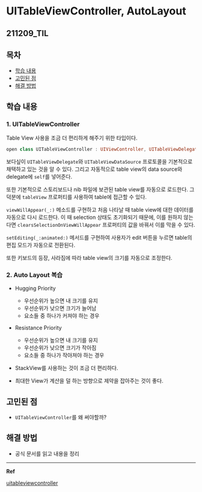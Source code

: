 ﻿# UITableViewController, AutoLayout

## 211209_TIL

## 목차 
- [학습 내용](#학습-내용) 
- [고민된 점](#고민된-점)
- [해결 방법](#해결-방법)


## 학습 내용


### 1. UITableViewController

Table View 사용을 조금 더 편리하게 해주기 위한 타입이다. 

```swift
open class UITableViewController : UIViewController, UITableViewDelegate, UITableViewDataSource {
```

보다싶이 `UITableViewDelegate`와 `UITableViewDataSource` 프로토콜을 기본적으로 채택하고 있는 것을 알 수 있다. 그리고 자동적으로 table view의 data source와 delegate에 `self`를 넣어준다.

또한 기본적으로 스토리보드나 nib 파일에 보관된 table view를 자동으로 로드한다. 그 덕분에 `tableView` 프로퍼티를 사용하여 table에 접근할 수 있다. 

`viewWillAppear(_:)` 메소드를 구현하고 처음 나타날 때 table view에 대한 데이터를 자동으로 다시 로드한다. 이 때 selection 상태도 초기화되기 때문에, 이를 원하지 않는다면 `clearsSelectionOnViewWillAppear` 프로퍼티의 값을 바꿔서 이를 막을 수 있다. 

`setEditing(_:animated:)` 메서드를 구현하여 사용자가 edit 버튼을 누르면 table의 편집 모드가 자동으로 전환된다. 

또한 키보드의 등장, 사라짐에 따라 table view의 크기를 자동으로 조정한다. 

### 2. Auto Layout 복습 

- Hugging Priority
	- 우선순위가 높으면 내 크기를 유지 
	- 우선순위가 낮으면 크기가 늘어남
	- 요소들 중 하나가 커져야 하는 경우
- Resistance Priority
	- 우선순위가 높으면 내 크기를 유지 
	- 우선순위가 낮으면 크기가 작아짐
	- 요소들 중 하나가 작아져야 하는 경우

- StackView를 사용하는 것이 조금 더 편리하다.

- 최대한 View가 계산을 덜 하는 방향으로 제약을 잡아주는 것이 좋다.

## 고민된 점 
- `UITableViewController`를 왜 써야할까?

## 해결 방법 
- 공식 문서를 읽고 내용을 정리
---

**Ref**

[uitableviewcontroller](https://developer.apple.com/documentation/uikit/uitableviewcontroller)

